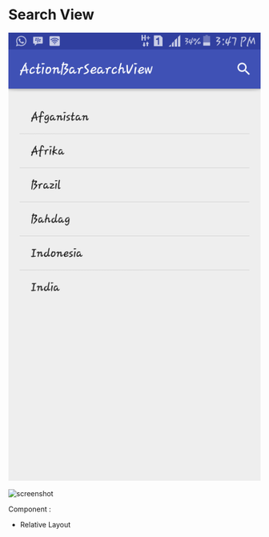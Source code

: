 # Search View
 
![screenshot](app/src/main/res/Screenshot_2017-10-15-15-47-11.png)

![screenshot](app/src/main/res/Screenshot_2017-10-15-15.png)

Component :
- Relative Layout
